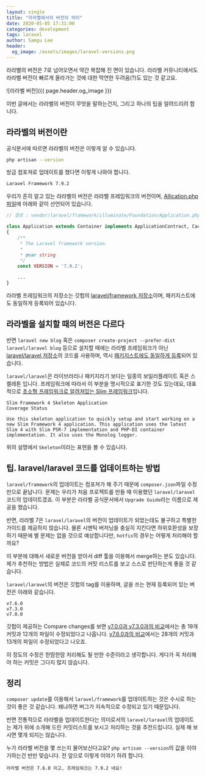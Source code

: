 ```yaml
---
layout: single
title: "라라벨에서의 버전의 의미"
date: 2020-05-05 17:31:00
categories: development
tags: laravel
author: Samgu Lee
header:
  og_image: /assets/images/laravel-versions.png
---
```


라라벨의 버전은 7로 넘어오면서 약간 복잡해 진 면이 있습니다. 라라벨 커뮤니티에서도 라라벨 버전이 빠르게 올라가는 것에 대한 막연한 두려움\(?\)도 있는 것 같고요.

![라라벨 버전]({{ page.header.og_image }})

이번 글에서는 라라벨의 버전이 무엇을 말하는건지, 그리고 하나의 팁을 알려드리려 합니다.

## 라라벨의 버전이란

공식문서에 따르면 라라벨의 버전은 이렇게 알 수 있습니다.

```bash
php artisan --version
```

방금 컴포져로 업데이트를 했다면 이렇게 나와야 합니다.

```bash
Laravel Framework 7.9.2
```

우리가 흔히 알고 있는 라라벨의 버전은 라라벨 프레임워크의 버전이며, [Allication.php 파일](https://github.com/laravel/framework/blob/7.x/src/Illuminate/Foundation/Application.php)에 아래와 같이 선언되어 있습니다.

```php
// 경로 : vendor/laravel/framework/illuminate/Foundation/Application.php

class Application extends Container implements ApplicationContract, CachesConfiguration, CachesRoutes, HttpKernelInterface
{
    /**
     * The Laravel framework version.
     *
     * @var string
     */
    const VERSION = '7.9.2';

    ...
}
```

라라벨 프레임워크의 저장소는 깃헙의 [laravel/framework 저장소](https://github.com/laravel/framework)이며, 패키지스트에도 동일하게 등록되어 있습니다.

## 라라벨을 설치할 때의 버전은 다르다

반면 `laravel new blog` 혹은 `composer create-project --prefer-dist laravel/laravel blog` 등으로 설치할 때에는 라라벨 프레임워크가 아닌 [laravel/laravel 저장소](https://github.com/laravel/laravel)의 코드를 사용하며, 역시 [패키지스트에도 동일하게 등록](https://packagist.org/packages/laravel/laravel)되어 있습니다.

`laravel/laravel`은 라이브러리나 패키지라기 보다는 일종의 보일러플레이트 혹은 스켈레톤 입니다. 프레임워크에 따라서 이 부분을 명시적으로 표기한 것도 있는데요, 대표적으로 [초소형 프레임워크로 알려져있는 Slim 프레임워크](https://github.com/slimphp/Slim-Skeleton)입니다.

```text
Slim Framework 4 Skeleton Application
Coverage Status

Use this skeleton application to quickly setup and start working on a new Slim Framework 4 application. This application uses the latest Slim 4 with Slim PSR-7 implementation and PHP-DI container implementation. It also uses the Monolog logger.
```

위의 설명에서 `Skeleton`이라는 표현을 볼 수 있습니다.

## 팁. laravel/laravel 코드를 업데이트하는 방법

`laravel/framework`의 업데이트는 컴포져가 해 주기 때문에 `composer.json`파일 수정만으로 끝납니다. 문제는 우리가 처음 프로젝트를 만들 때 이용했던 `laravel/laravel` 코드의 업데이트겠죠. 이 부분은 라라벨 공식문서에서 `Upgrade Guide`라는 이름으로 제공을 했습니다.

반면, 라라벨 7은 `laravel/laravel`의 버전이 업데이트가 되었는데도 불구하고 특별한 가이드를 제공하지 않습니다. 물론 시멘틱 버저닝을 충실히 지킨다면 하위호환성을 보장하기 때문에 별 문제는 없을 것으로 예상합니다만, `hotfix`의 경우는 어떻게 처리해야 할까요?

이 부분에 대해서 새로운 버전을 받아서 diff 툴을 이용해서 merge하는 분도 있습니다. 제가 추천하는 방법은 실제로 코드의 커밋 리스트를 보고 스스로 판단하는게 좋을 것 같습니다.

`laravel/laravel`의 버전은 깃헙의 tag를 이용하며, 글을 쓰는 현재 등록되어 있는 버전은 아래와 같습니다.

```text
v7.6.0
v7.3.0
v7.0.0
```

깃헙이 제공하는 Compare changes를 보면 [v7.0.0과 v7.3.0과의 비교](https://github.com/laravel/laravel/compare/v7.3.0...master)에서는 총 19개 커밋과 12개의 파일이 수정되었다고 나옵니다. [v7.6.0과의 비교](https://github.com/laravel/laravel/compare/v7.0.0...v7.6.0)에서는 28개의 커밋과 13개의 파일이 수정되었다고 나오죠.

이 정도의 수정은 한땀한땀 처리해도 될 만한 수준이라고 생각합니다. 게다가 꼭 처리해야 하는 커밋은 그다지 많지 않습니다.

## 정리

`composer update`를 이용해서 `laravel/framework`를 업데이트하는 것은 수시로 하는 것이 좋은 것 같습니다. 왜냐하면 버그가 지속적으로 수정되고 있기 때문입니다.

반면 전통적으로 라라벨을 업데이트한다는 의미로서의 `laravel/laravel`의 업데이트는 제가 위에 소개해 드린 커밋리스트를 보시고 처리하는 것을 추천드립니다. 실제 해 보시면 몇개 되지는 않습니다.

누가 라라벨 버전을 몇 쓰는지 물어보신다고요? `php artisan --version`의 값을 이야기하는건 반만 맞습니다. 전 앞으로 이렇게 이야기 하려 합니다.

```text
라라벨 버전은 7.6.0 이고, 프레임워크는 7.9.2 네요!
```
